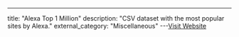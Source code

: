 ---
title: "Alexa Top 1 Million"
description: "CSV dataset with the most popular sites by Alexa."
external_category: "Miscellaneous"
---[Visit Website](http://s3.amazonaws.com/alexa-static/top-1m.csv.zip)

